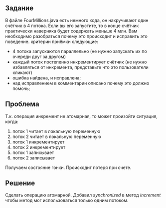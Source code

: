 ## Задание
В файле FourMillions.java есть немного кода, он накручивают один счётчик в 4 потока. Если вы его запустите, то в конце счётчик практически наверняка будет  содержать меньше 4 млн. Вам необходимо разобраться почему это происходит и исправить это поведение.
критерии приёмки следующие:
- 4 потока запускаются параллельно (не нужно запускать их по очереди друг за другом)
- каждый поток постепенно инкрементирует счётчик (не нужно избавляться от инкремента, представьте что это пользователи кликают)
- ошибка найдена, и исправлена;
- над исправлением в комментарии описано почему это должно помочь;

## Проблема
Т.к. операция инкремент не атомарная, то может произойти ситуация, когда:

1. поток 1 читает в локальную переменную
2. поток 2 читает в локальную переменную
3. поток 1 инкрементирует
4. поток 2 инкрементирует
5. поток 1 записывает
6. поток 2 записывает

Получаем состояние гонки.
Происходит потеря при счете.


## Решение
Сделать операцию атомарной.
Добавил _synchronized_ в метод _increment_ чтобы метод мог использоваться только одним потоком.
